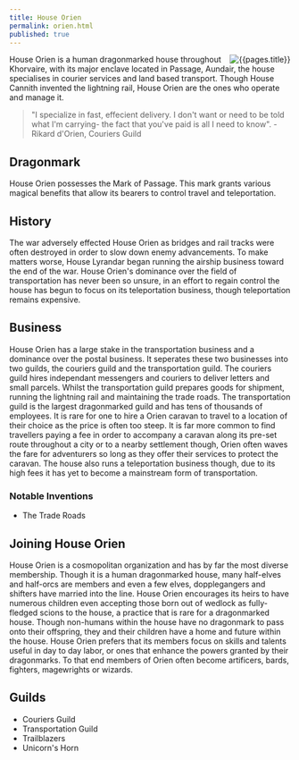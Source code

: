```yaml
---
title: House Orien 
permalink: orien.html
published: true
---
```


<img src='images/houses/{{page.title}}.jpg' alt='{{pages.title}}' style="float:right">

House Orien is a human dragonmarked house throughout Khorvaire, with its major enclave located in Passage, Aundair, the house specialises in courier services and land based transport. Though House Cannith invented the lightning rail, House Orien are the ones who operate and manage it.

> "I specialize in fast, effecient delivery. I don't want or need to be told what I'm carrying- the fact that you've paid is all I need to know". - Rikard d'Orien, Couriers Guild

## Dragonmark
House Orien possesses the Mark of Passage. This mark grants various magical benefits that allow its bearers to control travel and teleportation.

## History
The war adversely effected House Orien as bridges and rail tracks were often destroyed in order to slow down enemy advancements. To make matters worse, House Lyrandar began running the airship business toward the end of the war. House Orien's dominance over the field of transportation has never been so unsure, in an effort to regain control the house has begun to focus on its teleportation business, though teleportation remains expensive.

## Business
House Orien has a large stake in the transportation business and a dominance over the postal business. It seperates these two businesses into two guilds, the couriers guild and the transportation guild. The couriers guild hires independant messengers and couriers to deliver letters and small parcels. Whilst the transportation guild prepares goods for shipment, running the lightning rail and maintaining the trade roads. The transportation guild is the largest dragonmarked guild and has tens of thousands of employees. It is rare for one to hire a Orien caravan to travel to a location of their choice as the price is often too steep. It is far more common to find travellers paying a fee in order to accompany a caravan along its pre-set route throughout a city or to a nearby settlement though, Orien often waves the fare for adventurers so long as they offer their services to protect the caravan. The house also runs a teleportation business though, due to its high fees it has yet to become a mainstream form of transportation.

### Notable Inventions
- The Trade Roads

## Joining House Orien
House Orien is a cosmopolitan organization and has by far the most diverse membership. Though it is a human dragonmarked house, many half-elves and half-orcs are members and even a few elves, dopplegangers and shifters have married into the line. House Orien encourages its heirs to have numerous children even accepting those born out of wedlock as fully-fledged scions to the house, a practice that is rare for a dragonmarked house. Though non-humans within the house have no dragonmark to pass onto their offspring, they and their children have a home and future within the house. House Orien prefers that its members focus on skills and talents useful in day to day labor, or ones that enhance the powers granted by their dragonmarks. To that end members of Orien often become artificers, bards, fighters, magewrights or wizards.

## Guilds
- Couriers Guild
- Transportation Guild
- Trailblazers
- Unicorn's Horn